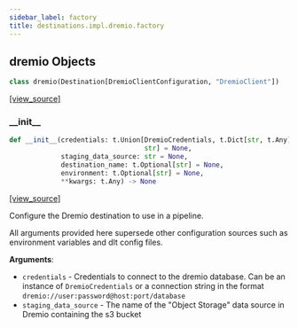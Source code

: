 ```yaml
---
sidebar_label: factory
title: destinations.impl.dremio.factory
---
```


## dremio Objects

```python
class dremio(Destination[DremioClientConfiguration, "DremioClient"])
```

[[view_source]](https://github.com/dlt-hub/dlt/blob/f0690715274590fc4cacf1165e3661aaa7af1c15/dlt/destinations/impl/dremio/factory.py#L83)

### \_\_init\_\_

```python
def __init__(credentials: t.Union[DremioCredentials, t.Dict[str, t.Any],
                                  str] = None,
             staging_data_source: str = None,
             destination_name: t.Optional[str] = None,
             environment: t.Optional[str] = None,
             **kwargs: t.Any) -> None
```

[[view_source]](https://github.com/dlt-hub/dlt/blob/f0690715274590fc4cacf1165e3661aaa7af1c15/dlt/destinations/impl/dremio/factory.py#L121)

Configure the Dremio destination to use in a pipeline.

All arguments provided here supersede other configuration sources such as environment variables and dlt config files.

**Arguments**:

- `credentials` - Credentials to connect to the dremio database. Can be an instance of `DremioCredentials` or
  a connection string in the format `dremio://user:password@host:port/database`
- `staging_data_source` - The name of the "Object Storage" data source in Dremio containing the s3 bucket

